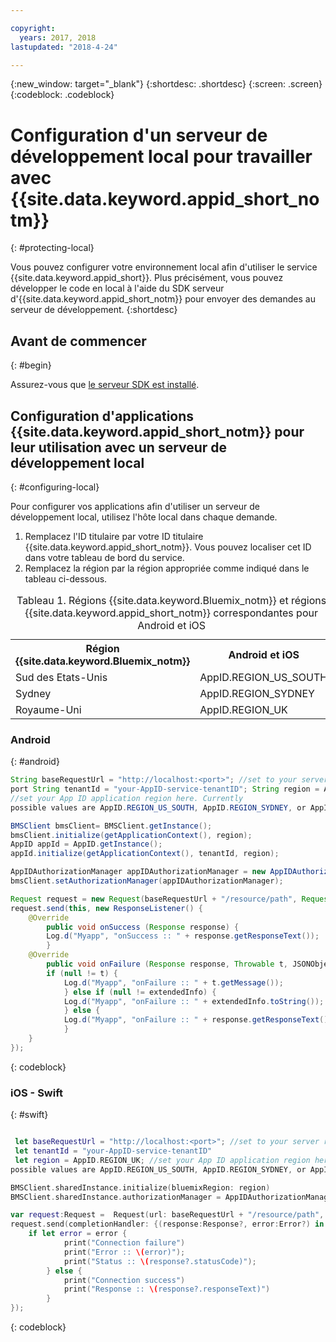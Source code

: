 ```yaml
---

copyright:
  years: 2017, 2018
lastupdated: "2018-4-24"

---
```


{:new_window: target="_blank"}
{:shortdesc: .shortdesc}
{:screen: .screen}
{:codeblock: .codeblock}



#  Configuration d'un serveur de développement local pour travailler avec {{site.data.keyword.appid_short_notm}}
{: #protecting-local}

Vous pouvez configurer votre environnement local afin d'utiliser le service {{site.data.keyword.appid_short}}. Plus précisément, vous pouvez développer le code en local à
l'aide du SDK serveur d'{{site.data.keyword.appid_short_notm}} pour envoyer des demandes au serveur de développement.
{:shortdesc}


## Avant de commencer
{: #begin}

Assurez-vous que [le serveur SDK est installé](/docs/services/appid/install.html#nodejs-setup).


## Configuration d'applications {{site.data.keyword.appid_short_notm}} pour leur utilisation avec un serveur de développement local
{: #configuring-local}

Pour configurer vos applications afin d'utiliser un serveur de développement local, utilisez l'hôte local dans chaque demande.

1. Remplacez l'ID titulaire par votre ID titulaire {{site.data.keyword.appid_short_notm}}. Vous pouvez localiser cet ID dans votre tableau de bord du service.
2. Remplacez la région par la région appropriée comme indiqué dans le tableau ci-dessous.

<table> <caption> Tableau 1. Régions {{site.data.keyword.Bluemix_notm}} et régions {{site.data.keyword.appid_short_notm}} correspondantes pour Android et iOS </caption>
<tr>
  <th> Région {{site.data.keyword.Bluemix_notm}}</th>
  <th> Android et iOS </th>
</tr>
<tr>
  <td> Sud des Etats-Unis </td>
  <td> AppID.REGION_US_SOUTH </td>
</tr>
<tr>
  <td> Sydney </td>
  <td> AppID.REGION_SYDNEY </td>
</tr>
<tr>
  <td> Royaume-Uni </td>
  <td> AppID.REGION_UK </td>
</tr>
</table>



### Android
{: #android}
```java
String baseRequestUrl = "http://localhost:<port>"; //set to your server running
port String tenantId = "your-AppID-service-tenantID"; String region = AppID.REGION_UK;
//set your App ID application region here. Currently
possible values are AppID.REGION_US_SOUTH, AppID.REGION_SYDNEY, or AppID.REGION_UK.

BMSClient bmsClient= BMSClient.getInstance();
bmsClient.initialize(getApplicationContext(), region);
AppID appId = AppID.getInstance();
appId.initialize(getApplicationContext(), tenantId, region);

AppIDAuthorizationManager appIDAuthorizationManager = new AppIDAuthorizationManager(appId);
bmsClient.setAuthorizationManager(appIDAuthorizationManager);

Request request = new Request(baseRequestUrl + "/resource/path", Request.GET);
request.send(this, new ResponseListener() {
    @Override
		public void onSuccess (Response response) {
        Log.d("Myapp", "onSuccess :: " + response.getResponseText());
		}
    @Override
		public void onFailure (Response response, Throwable t, JSONObject extendedInfo) {
        if (null != t) {
            Log.d("Myapp", "onFailure :: " + t.getMessage());
			} else if (null != extendedInfo) {
            Log.d("Myapp", "onFailure :: " + extendedInfo.toString());
			} else {
            Log.d("Myapp", "onFailure :: " + response.getResponseText());
			}
    }
});
```
{: codeblock}

### iOS - Swift
{: #swift}
```swift

 let baseRequestUrl = "http://localhost:<port>"; //set to your server running port
 let tenantId = "your-AppID-service-tenantID"
 let region = AppID.REGION_UK; //set your App ID application region here. Currently
possible values are AppID.REGION_US_SOUTH, AppID.REGION_SYDNEY, or AppID.REGION_UK.

BMSClient.sharedInstance.initialize(bluemixRegion: region)
BMSClient.sharedInstance.authorizationManager = AppIDAuthorizationManager(appid:AppID.sharedInstance)

var request:Request =  Request(url: baseRequestUrl + "/resource/path", method: HttpMethod.GET)
request.send(completionHandler: {(response:Response?, error:Error?) in
    if let error = error {
            print("Connection failure")
     		print("Error :: \(error)");
     		print("Status :: \(response?.statusCode)");
    	} else {
            print("Connection success")
            print("Response :: \(response?.responseText)")
        }
});
```
{: codeblock}
